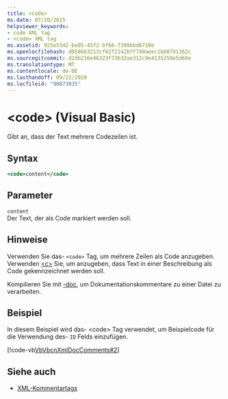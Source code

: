 ```yaml
---
title: <code>
ms.date: 07/20/2015
helpviewer_keywords:
- code XML tag
- <code> XML tag
ms.assetid: 925e5342-be05-45f2-bf66-7398bbd6710e
ms.openlocfilehash: d058663213cf02f2142bff740aeec1b60791362c
ms.sourcegitcommit: d2db216e46323f73b32ae312c9e4135258e5d68e
ms.translationtype: MT
ms.contentlocale: de-DE
ms.lasthandoff: 09/22/2020
ms.locfileid: "90873035"
---
```

# <a name="code-visual-basic"></a>\<code> (Visual Basic)

Gibt an, dass der Text mehrere Codezeilen ist.  
  
## <a name="syntax"></a>Syntax  
  
```xml  
<code>content</code>  
```  
  
## <a name="parameters"></a>Parameter  

 `content`  
 Der Text, der als Code markiert werden soll.  
  
## <a name="remarks"></a>Hinweise  

 Verwenden Sie das- `<code>` Tag, um mehrere Zeilen als Code anzugeben. Verwenden [\<c>](c.md) Sie, um anzugeben, dass Text in einer Beschreibung als Code gekennzeichnet werden soll.  
  
 Kompilieren Sie mit [-doc](../../reference/command-line-compiler/doc.md), um Dokumentationskommentare zu einer Datei zu verarbeiten.  
  
## <a name="example"></a>Beispiel  

 In diesem Beispiel wird das- \<code> Tag verwendet, um Beispielcode für die Verwendung des- `ID` Felds einzufügen.  
  
 [!code-vb[VbVbcnXmlDocComments#2](~/samples/snippets/visualbasic/VS_Snippets_VBCSharp/VbVbcnXmlDocComments/VB/Class1.vb#2)]  
  
## <a name="see-also"></a>Siehe auch

- [XML-Kommentartags](index.md)
